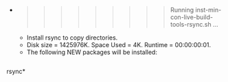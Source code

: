 * >>>>>>>>> Running inst-min-con-live-build-tools-rsync.sh ...
  * Install rsync to copy directories.
  * Disk size = 1425976K. Space Used = 4K. Runtime = 00:00:00:01.
  * The following NEW packages will be installed:
  ```bash
rsync*
  ```
